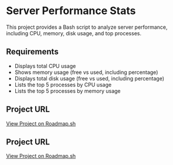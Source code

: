 # Server Performance Stats

This project provides a Bash script to analyze server performance, including CPU, memory, disk usage, and top processes.

## Requirements
- Displays total CPU usage
- Shows memory usage (free vs used, including percentage)
- Displays total disk usage (free vs used, including percentage)
- Lists the top 5 processes by CPU usage
- Lists the top 5 processes by memory usage

## Project URL
[View Project on Roadmap.sh](https://github.com/shiva-2429/server-stats/blob/main/server-stats/server-stats.sh)
## Project URL
[View Project on Roadmap.sh](https://roadmap.sh/projects/server-stats)

